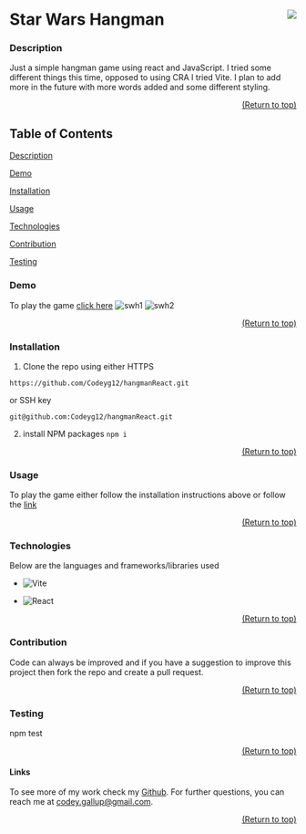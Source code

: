 <a name="readme-top"></a>

# Star Wars Hangman [<img align="right" src="https://img.shields.io/badge/license-MIT-00beef"></img>](LICENSE)

### Description

Just a simple hangman game using react and JavaScript. I tried some different things this time, opposed to using CRA I tried Vite. I plan to add more in the future with more words added and some different styling.

  <p align="right"><a href="#readme-top">(Return to top)</a></p>

## Table of Contents

[Description](#description)

[Demo](#demo)

[Installation](#installation)

[Usage](#usage)

[Technologies](#technologies)

[Contribution](#contribution)

[Testing](#test)

### Demo

To play the game [click here](https://codeyg12.github.io/hangmanReact/)
![swh1](https://user-images.githubusercontent.com/103782398/207752723-cca8ea57-e3ad-4934-8de1-32568baa3e7f.png)
![swh2](https://user-images.githubusercontent.com/103782398/207752728-56ac68f5-323f-4a5b-80ad-fdd898b177d8.png)

  <p align="right"><a href="#readme-top">(Return to top)</a></p>
  
  ### Installation

1. Clone the repo using either HTTPS

```
https://github.com/Codeyg12/hangmanReact.git
```

or SSH key

```
git@github.com:Codeyg12/hangmanReact.git
```

2. install NPM packages `npm i`

  <p align="right"><a href="#readme-top">(Return to top)</a></p>

### Usage

To play the game either follow the installation instructions above or follow the [link](https://codeyg12.github.io/hangmanReact/)

  <p align="right"><a href="#readme-top">(Return to top)</a></p>

### Technologies

Below are the languages and frameworks/libraries used

- ![Vite](https://img.shields.io/badge/vite-%23646CFF.svg?style=for-the-badge&logo=vite&logoColor=white)
- ![React](https://img.shields.io/badge/react-%2320232a.svg?style=for-the-badge&logo=react&logoColor=%2361DAFB)

  <p align="right"><a href="#readme-top">(Return to top)</a></p>

### Contribution

Code can always be improved and if you have a suggestion to improve this project then fork the repo and create a pull request.

  <p align="right"><a href="#readme-top">(Return to top)</a></p>

### Testing

npm test

  <p align="right"><a href="#readme-top">(Return to top)</a></p>

#### Links

To see more of my work check my [Github](https://github.com/Codeyg12). For further questions, you can reach me at codey.gallup@gmail.com.

  <p align="right"><a href="#readme-top">(Return to top)</a></p>
